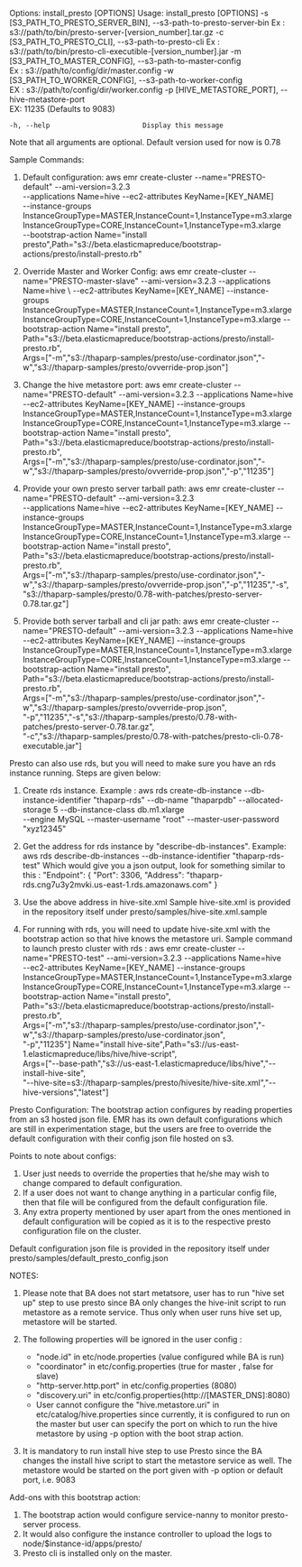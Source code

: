 Options:
install_presto [OPTIONS]
Usage: install_presto [OPTIONS]
    -s [S3_PATH_TO_PRESTO_SERVER_BIN], --s3-path-to-presto-server-bin
                                     Ex : s3://path/to/bin/presto-server-[version_number].tar.gz
    -c [S3_PATH_TO_PRESTO_CLI],  --s3-path-to-presto-cli
                                     Ex : s3://path/to/bin/presto-cli-executible-[version_number].jar
    -m [S3_PATH_TO_MASTER_CONFIG], --s3-path-to-master-config  
                                     Ex : s3://path/to/config/dir/master.config
    -w [S3_PATH_TO_WORKER_CONFIG],  --s3-path-to-worker-config  
                                     EX : s3://path/to/config/dir/worker.config
    -p [HIVE_METASTORE_PORT],  --hive-metastore-port   
                                     EX: 11235 (Defaults to 9083)
        
    -h, --help                       Display this message

Note that all arguments are optional.
Default version used for now is 0.78

Sample Commands:
1. Default configuration: 
aws emr  create-cluster --name="PRESTO-default"  --ami-version=3.2.3  \
--applications Name=hive   --ec2-attributes KeyName=[KEY_NAME] \
--instance-groups InstanceGroupType=MASTER,InstanceCount=1,InstanceType=m3.xlarge \
InstanceGroupType=CORE,InstanceCount=1,InstanceType=m3.xlarge \
--bootstrap-action Name="install presto",Path="s3://beta.elasticmapreduce/bootstrap-actions/presto/install-presto.rb"

2. Override Master and Worker Config: 
aws emr  create-cluster --name="PRESTO-master-slave"  --ami-version=3.2.3   --applications Name=hive \ 
--ec2-attributes KeyName=[KEY_NAME] --instance-groups InstanceGroupType=MASTER,InstanceCount=1,InstanceType=m3.xlarge \
InstanceGroupType=CORE,InstanceCount=1,InstanceType=m3.xlarge --bootstrap-action Name="install presto",\
Path="s3://beta.elasticmapreduce/bootstrap-actions/presto/install-presto.rb",\
Args=["-m","s3://thaparp-samples/presto/use-cordinator.json","-w","s3://thaparp-samples/presto/ovverride-prop.json"]

3. Change the hive metastore port: 
aws emr  create-cluster --name="PRESTO-default"  --ami-version=3.2.3 --applications Name=hive  \
--ec2-attributes KeyName=[KEY_NAME] --instance-groups InstanceGroupType=MASTER,InstanceCount=1,InstanceType=m3.xlarge \
InstanceGroupType=CORE,InstanceCount=1,InstanceType=m3.xlarge  --bootstrap-action Name="install presto",\
Path="s3://beta.elasticmapreduce/bootstrap-actions/presto/install-presto.rb",\
Args=["-m","s3://thaparp-samples/presto/use-cordinator.json","-w","s3://thaparp-samples/presto/ovverride-prop.json","-p","11235"]

4. Provide your own presto server tarball path: 
aws emr  create-cluster --name="PRESTO-default"  --ami-version=3.2.3  \
--applications Name=hive   --ec2-attributes KeyName=[KEY_NAME] --instance-groups InstanceGroupType=MASTER,InstanceCount=1,InstanceType=m3.xlarge \
InstanceGroupType=CORE,InstanceCount=1,InstanceType=m3.xlarge  --bootstrap-action Name="install presto",\
Path="s3://beta.elasticmapreduce/bootstrap-actions/presto/install-presto.rb",\
Args=["-m","s3://thaparp-samples/presto/use-cordinator.json","-w","s3://thaparp-samples/presto/ovverride-prop.json","-p","11235","-s",\
"s3://thaparp-samples/presto/0.78-with-patches/presto-server-0.78.tar.gz"]

5. Provide both server tarball and cli jar path: 
aws emr  create-cluster --name="PRESTO-default"  --ami-version=3.2.3   --applications Name=hive   \
--ec2-attributes KeyName=[KEY_NAME] --instance-groups InstanceGroupType=MASTER,InstanceCount=1,InstanceType=m3.xlarge \
InstanceGroupType=CORE,InstanceCount=1,InstanceType=m3.xlarge  --bootstrap-action Name="install presto",\
Path="s3://beta.elasticmapreduce/bootstrap-actions/presto/install-presto.rb",\
Args=["-m","s3://thaparp-samples/presto/use-cordinator.json","-w","s3://thaparp-samples/presto/ovverride-prop.json",\
"-p","11235","-s","s3://thaparp-samples/presto/0.78-with-patches/presto-server-0.78.tar.gz",\
"-c","s3://thaparp-samples/presto/0.78-with-patches/presto-cli-0.78-executable.jar"]


Presto can also use rds, but you will need to make sure you have an rds instance running. 
Steps are given below: 
1. Create rds instance. 
Example : aws rds create-db-instance --db-instance-identifier "thaparp-rds" --db-name "thaparpdb" --allocated-storage 5 --db-instance-class db.m1.xlarge \
--engine MySQL --master-username "root" --master-user-password "xyz12345"

2. Get the address for rds instance by "describe-db-instances".
Example: aws rds describe-db-instances  --db-instance-identifier "thaparp-rds-test" 
Which would give you a json output, look for something similar to this : 
"Endpoint": {
                "Port": 3306, 
                "Address": "thaparp-rds.cng7u3y2mvki.us-east-1.rds.amazonaws.com"
            }

3. Use the above address in hive-site.xml
Sample hive-site.xml is provided in the repository itself under presto/samples/hive-site.xml.sample

4. For running with rds, you will need to update hive-site.xml with the bootstrap action so that hive knows the metastore uri.
Sample command to launch presto cluster with rds :
aws emr  create-cluster --name="PRESTO-test"  --ami-version=3.2.3   --applications Name=hive   \
--ec2-attributes KeyName=[KEY_NAME] --instance-groups InstanceGroupType=MASTER,InstanceCount=1,InstanceType=m3.xlarge \
InstanceGroupType=CORE,InstanceCount=1,InstanceType=m3.xlarge  --bootstrap-action Name="install presto",\
Path="s3://beta.elasticmapreduce/bootstrap-actions/presto/install-presto.rb",\
Args=["-m","s3://thaparp-samples/presto/use-cordinator.json","-w","s3://thaparp-samples/presto/use-cordinator.json",\
"-p","11235"] Name="install hive-site",Path="s3://us-east-1.elasticmapreduce/libs/hive/hive-script",\
Args=["--base-path","s3://us-east-1.elasticmapreduce/libs/hive","--install-hive-site",\
"--hive-site=s3://thaparp-samples/presto/hivesite/hive-site.xml","--hive-versions","latest"]


Presto Configuration:
The bootstrap action configures by reading properties from an s3 hosted json file. 
EMR has its own default configurations which are still in experimentation stage, 
but the users are free to override the default configuration with their config json file hosted on s3.

Points to note about configs:
1. User just needs to override the properties that he/she may wish to change compared to default configuration.
2. If a user does not want to change anything in a particular config file, then that file will be configured from the 
   default configuration file.
3. Any extra property mentioned by user apart from the ones mentioned in default configuration will be copied as 
   it is to the respective presto configuration file on the cluster. 

Default configuration json file is provided in the repository itself under presto/samples/default_presto_config.json

NOTES:
1. Please note that BA does not start metatsore, user has to run "hive set up" step to use presto since BA only 
changes the hive-init script to run metastore as a remote service. Thus only when user runs hive set up, 
metastore will be started. 

2. The following properties will be ignored in the user config : 
   * "node.id" in etc/node.properties (value configured while BA is run)
   * "coordinator" in etc/config.properties (true for master , false for slave)
   * "http-server.http.port" in etc/config.properties (8080)
   * "discovery.uri" in etc/config.properties(http://[MASTER_DNS]:8080)
   * User cannot configure the "hive.metastore.uri" in etc/catalog/hive.properties since currently, 
   it is configured to run on the master but user can specify the port on which to run the hive metastore 
   by using -p option with the boot strap action.
3. It is mandatory to run install hive step to use Presto since the BA changes the install hive script to 
   start the metastore service as well. The metastore would be started on the port given with -p option or default port, 
   i.e. 9083 
   

Add-ons with this bootstrap action:
1. The bootstrap action would configure service-nanny to monitor presto-server process.
2. It would also configure the instance controller to upload the logs to node/$instance-id/apps/presto/
3. Presto cli is installed only on the master. 




